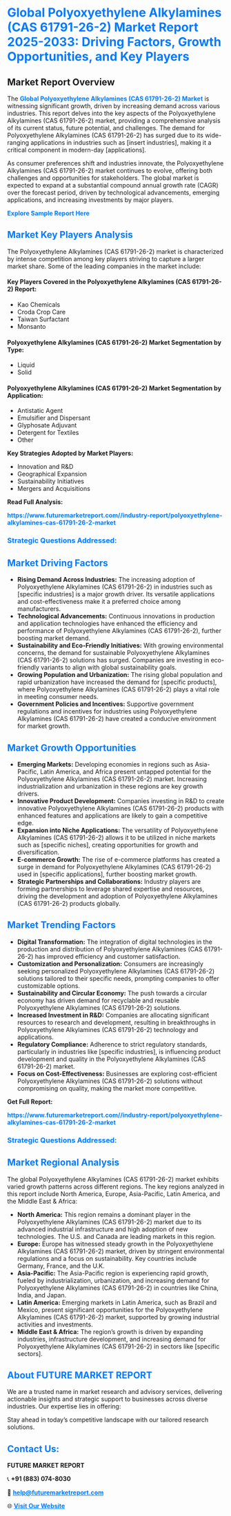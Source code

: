 <h1 style="color: #007BFF;">Global Polyoxyethylene Alkylamines (CAS 61791-26-2) Market Report 2025-2033: Driving Factors, Growth Opportunities, and Key Players</h1>

<section id="overview">
<h2>Market Report Overview</h2>
<p>The <a href="https://www.futuremarketreport.com//industry-report/polyoxyethylene-alkylamines-cas-61791-26-2-market" style="color: #007BFF; text-decoration: none;"><strong>Global Polyoxyethylene Alkylamines (CAS 61791-26-2) Market</strong></a> is witnessing significant growth, driven by increasing demand across various industries. This report delves into the key aspects of the Polyoxyethylene Alkylamines (CAS 61791-26-2) market, providing a comprehensive analysis of its current status, future potential, and challenges. The demand for Polyoxyethylene Alkylamines (CAS 61791-26-2) has surged due to its wide-ranging applications in industries such as [insert industries], making it a critical component in modern-day [applications].</p>
<p>As consumer preferences shift and industries innovate, the Polyoxyethylene Alkylamines (CAS 61791-26-2) market continues to evolve, offering both challenges and opportunities for stakeholders. The global market is expected to expand at a substantial compound annual growth rate (CAGR) over the forecast period, driven by technological advancements, emerging applications, and increasing investments by major players.</p>
</section>

<section id="overview">
<p><a href="https://www.futuremarketreport.com//request-sample/reportId=90386" style="color: #007BFF; text-decoration: none;"><strong>Explore Sample Report Here</strong></a></p>
</section>

<section id="key-players">
<h2 style="color: #007BFF;">Market Key Players Analysis</h2>
<p>The Polyoxyethylene Alkylamines (CAS 61791-26-2) market is characterized by intense competition among key players striving to capture a larger market share. Some of the leading companies in the market include:</p>
<h4>Key Players Covered in the Polyoxyethylene Alkylamines (CAS 61791-26-2) Report:</h4>
<ul><li>Kao Chemicals</li><li>Croda Crop Care</li><li>Taiwan Surfactant</li><li>Monsanto</li></ul>
<h4>Polyoxyethylene Alkylamines (CAS 61791-26-2) Market Segmentation by Type:</h4>
<ul><li>Liquid</li><li>Solid</li></ul>

<h4>Polyoxyethylene Alkylamines (CAS 61791-26-2) Market Segmentation by Application:</h4>
<ul><li>Antistatic Agent</li><li>Emulsifier and Dispersant</li><li>Glyphosate Adjuvant</li><li>Detergent for Textiles</li><li>Other</li></ul>
<p><strong>Key Strategies Adopted by Market Players:</strong></p>
<ul>
<li>Innovation and R&D</li>
<li>Geographical Expansion</li>
<li>Sustainability Initiatives</li>
<li>Mergers and Acquisitions</li>
</ul>
</section>

<section>
<p><strong>Read Full Analysis: </strong></p><a href="https://www.futuremarketreport.com//industry-report/polyoxyethylene-alkylamines-cas-61791-26-2-market" style="color: #007BFF; text-decoration: none;"><strong>https://www.futuremarketreport.com//industry-report/polyoxyethylene-alkylamines-cas-61791-26-2-market</strong></a>
<h3 style="color: #007BFF;">Strategic Questions Addressed:</h3>
</section>

<section id="driving-factors">
<h2 style="color: #007BFF;">Market Driving Factors</h2>
<ul>
<li><strong>Rising Demand Across Industries:</strong> The increasing adoption of Polyoxyethylene Alkylamines (CAS 61791-26-2) in industries such as [specific industries] is a major growth driver. Its versatile applications and cost-effectiveness make it a preferred choice among manufacturers.</li>
<li><strong>Technological Advancements:</strong> Continuous innovations in production and application technologies have enhanced the efficiency and performance of Polyoxyethylene Alkylamines (CAS 61791-26-2), further boosting market demand.</li>
<li><strong>Sustainability and Eco-Friendly Initiatives:</strong> With growing environmental concerns, the demand for sustainable Polyoxyethylene Alkylamines (CAS 61791-26-2) solutions has surged. Companies are investing in eco-friendly variants to align with global sustainability goals.</li>
<li><strong>Growing Population and Urbanization:</strong> The rising global population and rapid urbanization have increased the demand for [specific products], where Polyoxyethylene Alkylamines (CAS 61791-26-2) plays a vital role in meeting consumer needs.</li>
<li><strong>Government Policies and Incentives:</strong> Supportive government regulations and incentives for industries using Polyoxyethylene Alkylamines (CAS 61791-26-2) have created a conducive environment for market growth.</li>
</ul>
</section>

<section id="growth-opportunities">
<h2 style="color: #007BFF;">Market Growth Opportunities</h2>
<ul>
<li><strong>Emerging Markets:</strong> Developing economies in regions such as Asia-Pacific, Latin America, and Africa present untapped potential for the Polyoxyethylene Alkylamines (CAS 61791-26-2) market. Increasing industrialization and urbanization in these regions are key growth drivers.</li>
<li><strong>Innovative Product Development:</strong> Companies investing in R&D to create innovative Polyoxyethylene Alkylamines (CAS 61791-26-2) products with enhanced features and applications are likely to gain a competitive edge.</li>
<li><strong>Expansion into Niche Applications:</strong> The versatility of Polyoxyethylene Alkylamines (CAS 61791-26-2) allows it to be utilized in niche markets such as [specific niches], creating opportunities for growth and diversification.</li>
<li><strong>E-commerce Growth:</strong> The rise of e-commerce platforms has created a surge in demand for Polyoxyethylene Alkylamines (CAS 61791-26-2) used in [specific applications], further boosting market growth.</li>
<li><strong>Strategic Partnerships and Collaborations:</strong> Industry players are forming partnerships to leverage shared expertise and resources, driving the development and adoption of Polyoxyethylene Alkylamines (CAS 61791-26-2) products globally.</li>
</ul>
</section>

<section id="trending-factors">
<h2 style="color: #007BFF;">Market Trending Factors</h2>
<ul>
<li><strong>Digital Transformation:</strong> The integration of digital technologies in the production and distribution of Polyoxyethylene Alkylamines (CAS 61791-26-2) has improved efficiency and customer satisfaction.</li>
<li><strong>Customization and Personalization:</strong> Consumers are increasingly seeking personalized Polyoxyethylene Alkylamines (CAS 61791-26-2) solutions tailored to their specific needs, prompting companies to offer customizable options.</li>
<li><strong>Sustainability and Circular Economy:</strong> The push towards a circular economy has driven demand for recyclable and reusable Polyoxyethylene Alkylamines (CAS 61791-26-2) solutions.</li>
<li><strong>Increased Investment in R&D:</strong> Companies are allocating significant resources to research and development, resulting in breakthroughs in Polyoxyethylene Alkylamines (CAS 61791-26-2) technology and applications.</li>
<li><strong>Regulatory Compliance:</strong> Adherence to strict regulatory standards, particularly in industries like [specific industries], is influencing product development and quality in the Polyoxyethylene Alkylamines (CAS 61791-26-2) market.</li>
<li><strong>Focus on Cost-Effectiveness:</strong> Businesses are exploring cost-efficient Polyoxyethylene Alkylamines (CAS 61791-26-2) solutions without compromising on quality, making the market more competitive.</li>
</ul>
</section>

<section>
<p><strong>Get Full Report: </strong></p><a href="https://www.futuremarketreport.com//industry-report/polyoxyethylene-alkylamines-cas-61791-26-2-market" style="color: #007BFF; text-decoration: none;"><strong>https://www.futuremarketreport.com//industry-report/polyoxyethylene-alkylamines-cas-61791-26-2-market</strong></a>
<h3 style="color: #007BFF;">Strategic Questions Addressed:</h3>
</section>


<section id="regional-analysis">
<h2 style="color: #007BFF;">Market Regional Analysis</h2>
<p>The global Polyoxyethylene Alkylamines (CAS 61791-26-2) market exhibits varied growth patterns across different regions. The key regions analyzed in this report include North America, Europe, Asia-Pacific, Latin America, and the Middle East & Africa:</p>
<ul>
<li><strong>North America:</strong> This region remains a dominant player in the Polyoxyethylene Alkylamines (CAS 61791-26-2) market due to its advanced industrial infrastructure and high adoption of new technologies. The U.S. and Canada are leading markets in this region.</li>
<li><strong>Europe:</strong> Europe has witnessed steady growth in the Polyoxyethylene Alkylamines (CAS 61791-26-2) market, driven by stringent environmental regulations and a focus on sustainability. Key countries include Germany, France, and the U.K.</li>
<li><strong>Asia-Pacific:</strong> The Asia-Pacific region is experiencing rapid growth, fueled by industrialization, urbanization, and increasing demand for Polyoxyethylene Alkylamines (CAS 61791-26-2) in countries like China, India, and Japan.</li>
<li><strong>Latin America:</strong> Emerging markets in Latin America, such as Brazil and Mexico, present significant opportunities for the Polyoxyethylene Alkylamines (CAS 61791-26-2) market, supported by growing industrial activities and investments.</li>
<li><strong>Middle East & Africa:</strong> The region’s growth is driven by expanding industries, infrastructure development, and increasing demand for Polyoxyethylene Alkylamines (CAS 61791-26-2) in sectors like [specific sectors].</li>
</ul>
</section>

<footer>
<h2 style="color: #007BFF;">About FUTURE MARKET REPORT</h2>
<p>We are a trusted name in market research and advisory services, delivering actionable insights and strategic support to businesses across diverse industries. Our expertise lies in offering:</p>

<p>Stay ahead in today’s competitive landscape with our tailored research solutions.</p>

<h2 style="color: #007BFF;">Contact Us:</h2>
<p><strong>FUTURE MARKET REPORT</strong></p>
<p>📞 <strong>+91 (883) 074-8030</strong></p>
<p>📧 <strong><a href="mailto:help@futuremarketreport.com" style="color: #007BFF;">help@futuremarketreport.com</a></strong></p>
<p>🌐 <strong><a href="https://www.futuremarketreport.com/" style="color: #007BFF;">Visit Our Website</a></strong></p>
</footer>